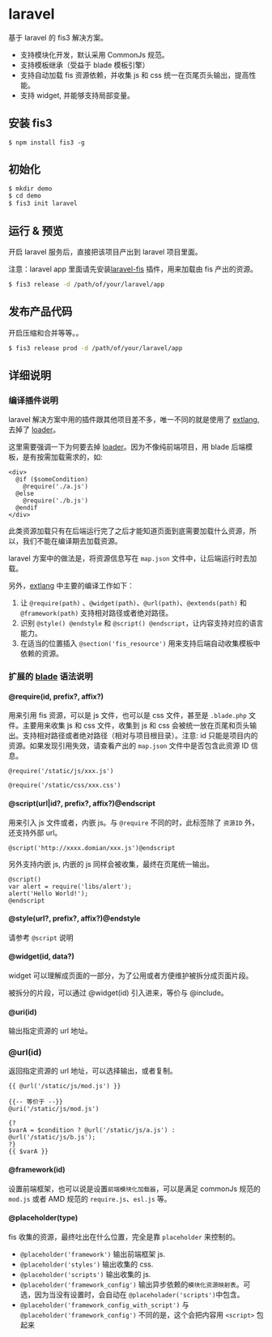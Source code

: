 # laravel

基于 laravel  的 fis3 解决方案。

* 支持模块化开发，默认采用 CommonJs 规范。
* 支持模板继承（受益于 blade 模板引擎）
* 支持自动加载 fis 资源依赖，并收集 js 和 css 统一在页尾页头输出，提高性能。
* 支持 widget, 并能够支持局部变量。

## 安装 fis3

```
$ npm install fis3 -g
```

## 初始化

```bash
$ mkdir demo
$ cd demo
$ fis3 init laravel
```

## 运行 & 预览

开启 laravel 服务后，直接把该项目产出到 laravel 项目里面。

注意：laravel app 里面请先安装[laravel-fis](https://github.com/fex-team/laravel-fis) 插件，用来加载由 fis 产出的资源。

```bash
$ fis3 release -d /path/of/your/laravel/app
```

## 发布产品代码

开启压缩和合并等等。。

```bash
$ fis3 release prod -d /path/of/your/laravel/app
```

## 详细说明

### 编译插件说明

laravel 解决方案中用的插件跟其他项目差不多，唯一不同的就是使用了 [extlang](https://github.com/fex-team/fis3-preprocessor-extlang), 去掉了 [loader](https://github.com/fex-team/fis3-postpackager-loader)。

这里需要强调一下为何要去掉 [loader](https://github.com/fex-team/fis3-postpackager-loader)。因为不像纯前端项目，用 blade 后端模板，是有按需加载需求的，如:

```blade
<div>
  @if ($someCondition)
    @require('./a.js')
  @else
    @require('./b.js')
  @endif
</div>
```

此类资源加载只有在后端运行完了之后才能知道页面到底需要加载什么资源，所以，我们不能在编译期去加载资源。

laravel 方案中的做法是，将资源信息写在 `map.json` 文件中，让后端运行时去加载。

另外，[extlang](https://github.com/fex-team/fis3-preprocessor-extlang) 中主要的编译工作如下：

1. 让 `@require(path)` 、`@widget(path)`、`@url(path)`、`@extends(path)` 和 `@framework(path)` 支持相对路径或者绝对路径。
2. 识别 `@style() @endstyle` 和 `@script() @endscript`，让内容支持对应的语言能力。
3. 在适当的位置插入 `@section('fis_resource')` 用来支持后端自动收集模板中依赖的资源。

### 扩展的 [blade](http://laravel.com/docs/5.0/templates) 语法说明


#### @require(id, prefix?, affix?)

用来引用 fis 资源，可以是 js 文件，也可以是 css 文件，甚至是 `.blade.php` 文件。主要用来收集 js 和 css 文件，收集到 js 和 css 会被统一放在页尾和页头输出。支持相对路径或者绝对路径（相对与项目根目录）。注意: id 只能是项目内的资源。如果发现引用失效，请查看产出的 `map.json` 文件中是否包含此资源 ID 信息。

```blade
@require('/static/js/xxx.js')

@require('/static/css/xxx.css')
```

#### @script(url|id?, prefix?, affix?)@endscript

用来引入 js 文件或者，内嵌 js。与 `@require` 不同的时，此标签除了 `资源ID` 外，还支持外部 url。

```blade
@script('http://xxxx.domian/xxx.js')@endscript
```

另外支持内嵌 js, 内嵌的 js 同样会被收集，最终在页尾统一输出。

```blade
@script()
var alert = require('libs/alert');
alert('Hello World!');
@endscript
```

#### @style(url?, prefix?, affix?)@endstyle
请参考 `@script` 说明

#### @widget(id, data?)

widget 可以理解成页面的一部分，为了公用或者方便维护被拆分成页面片段。

被拆分的片段，可以通过 @widget(id) 引入进来，等价与 @include。

#### @uri(id)

输出指定资源的 url 地址。

### @url(id)

返回指定资源的 url 地址，可以选择输出，或者复制。

```
{{ @url('/static/js/mod.js') }}

{{-- 等价于 --}}
@uri('/static/js/mod.js')

{?
$varA = $condition ? @url('/static/js/a.js') : @url('/static/js/b.js');
?}
{{ $varA }}
```

#### @framework(id)

设置前端框架，也可以说是设置`前端模块化加载器`，可以是满足 commonJs 规范的 `mod.js` 或者 AMD 规范的 `require.js`、`esl.js` 等。


#### @placeholder(type)

fis 收集的资源，最终吐出在什么位置，完全是靠 `placeholder` 来控制的。

- `@placeholder('framework')` 输出前端框架 js.
- `@placeholder('styles')` 输出收集的 css.
- `@placeholder('scripts')` 输出收集的 js.
- `@placeholder('framework_config')` 输出异步依赖的`模块化资源映射表`。可选，因为当没有设置时，会自动在 `@placeholader('scripts')`中包含。
- `@placeholder('framework_config_with_script')` 与 `@placeholder('framework_config')` 不同的是，这个会把内容用 `<script>` 包起来
